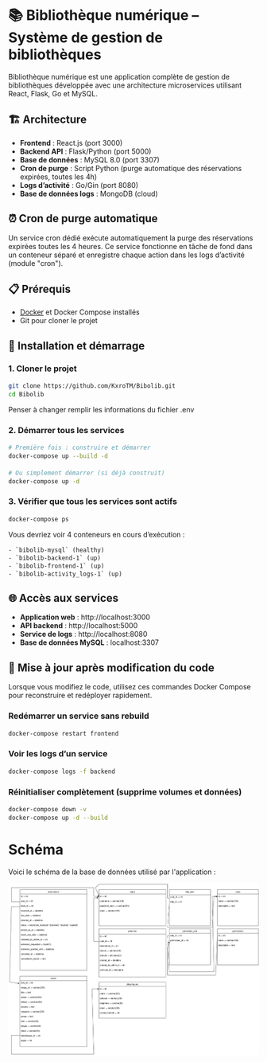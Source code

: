# 📚 Bibliothèque numérique – Système de gestion de bibliothèques

Bibliothèque numérique est une application complète de gestion de bibliothèques développée avec une architecture microservices utilisant React, Flask, Go et MySQL.

## 🏗️ Architecture

- **Frontend** : React.js (port 3000)
- **Backend API** : Flask/Python (port 5000)
- **Base de données** : MySQL 8.0 (port 3307)
- **Cron de purge** : Script Python (purge automatique des réservations expirées, toutes les 4h)
- **Logs d’activité** : Go/Gin (port 8080)
- **Base de données logs** : MongoDB (cloud)

## ⏰ Cron de purge automatique

Un service cron dédié exécute automatiquement la purge des réservations expirées toutes les 4 heures. Ce service fonctionne en tâche de fond dans un conteneur séparé et enregistre chaque action dans les logs d’activité (module "cron").

## 📋 Prérequis

- [Docker](https://www.docker.com/get-started) et Docker Compose installés
- Git pour cloner le projet

## 🚀 Installation et démarrage

### 1. Cloner le projet

```bash
git clone https://github.com/KxroTM/Bibolib.git
cd Bibolib
```
Penser à changer remplir les informations du fichier .env

### 2. Démarrer tous les services

```bash
# Première fois : construire et démarrer
docker-compose up --build -d

# Ou simplement démarrer (si déjà construit)
docker-compose up -d
```

### 3. Vérifier que tous les services sont actifs

```bash
docker-compose ps
```

Vous devriez voir 4 conteneurs en cours d’exécution :

    - `bibolib-mysql` (healthy)
    - `bibolib-backend-1` (up)
    - `bibolib-frontend-1` (up)
    - `bibolib-activity_logs-1` (up)

## 🌐 Accès aux services

- **Application web** : http://localhost:3000
- **API backend** : http://localhost:5000
- **Service de logs** : http://localhost:8080
- **Base de données MySQL** : localhost:3307

## 🔁 Mise à jour après modification du code

Lorsque vous modifiez le code, utilisez ces commandes Docker Compose pour reconstruire et redéployer rapidement.

### Redémarrer un service sans rebuild

```bash
docker-compose restart frontend
```

### Voir les logs d’un service

```bash
docker-compose logs -f backend
```

### Réinitialiser complètement (supprime volumes et données)

```bash
docker-compose down -v
docker-compose up -d --build
```

# Schéma ##

Voici le schéma de la base de données utilisé par l'application :

![Schéma de la base de données](image.png)


